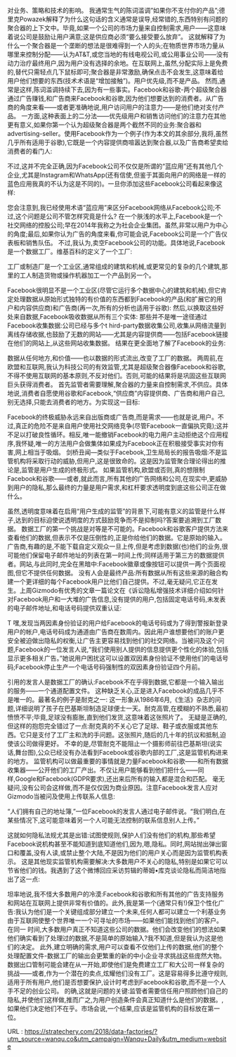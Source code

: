 对业务、策略和技术的影响。 
 我通常生气的陈词滥调”如果你不支付你的产品”;德里克Powazek解释了为什么这句话的含义通常是误导,经常错的,东西特别有问题的聚合器的上下文中。毕竟,如果一个公司的市场力量来自控制需求,用户——这意味着说公司是鼓励让用户满意;这是供应商必须“要么接受要么放弃”。 
 这就解释了为什么一个聚合器是一个垄断的想法是很难得到一个人的头;在物质世界市场力量从哪里来控制分配——认为AT&T,或您当地的有线电视公司,或公用事业公司——没有动力治疗最终用户,因为用户没有选择的余地。在互联网上,虽然,分配实际上是免费的,替代只需轻点几下鼠标即可;聚合器是非常激励,确保点击不会发生,这意味着给用户他们想要的东西(技术术语是“增加接触”)。用户优先级,而不是产品。 
 然而,通常是这样,陈词滥调持续下去,因为有一些事实。Facebook和谷歌-两个超级聚合器通过广告赚钱,和广告商来Facebook和谷歌,因为他们想要达到的消费者。从广告商的角度来看——或者更准确地说,用户访问用户的注意力——是他们绝对支付产品。 
 一方面,这种表面上的二分法——优先级用户和销售访问他们的注意力在其他更有意义,如果你第一个认为超级聚合器是两个截然不同的业务:聚合器和advertising-seller。使用Facebook作为一个例子(作为本文的其余部分,我将,虽然几乎所有适用于谷歌),它既是一个内容提供商喧嚣达到聚合器,以及广告商希望卖给消费者的看门人: 
  
 不过,这并不完全正确,因为Facebook公司不仅仅是所谓的“蓝应用”还有其他几个企业,尤其是Instagram和WhatsApp(还有信使,但鉴于其面向用户的网络是一样的蓝色应用我真的不认为这是不同的)。一旦你添加这些Facebook公司看起来像这样: 
  
 您会注意到,我已经使用术语“蓝应用”来区分Facebook网络从Facebook公司;不过,这个问题是公司不管怎样究竟是什么? 
 在一个肤浅的水平上,Facebook是一个社交网络的控股公司;早在2014年我称之为社会企业集团。虽然,非常以用户为中心的角度;最后,如果你认为广告的角度来看,你可能会说,Facebook公司是一个广告仪表板和销售队伍。 
 不过,我认为,卖空Facebook公司的功能。具体地说,Facebook是一个数据工厂。维基百科的定义了一个工厂: 
  
 工厂或制造厂是一个工业区,通常组成的建筑和机械,或更常见的复杂的几个建筑,那里的工人制造货物或操作机器加工一个产品到另一个。 
  
 Facebook很明显不是一个工业区(尽管它运行多个数据中心的建筑和机械),但它肯定处理数据从原始形式独特的有价值的东西都到Facebook的产品(和扩展它的用户和内容供应商)和广告商(再一次,所有的分析也适用于谷歌): 
 然后,以换取这些好处来自数据,Facebook吸收数据从所有三个实体: 
 那些并不是唯一途径通过Facebook收集数据:公司已经与多个t 
 hird-party数据收集公司,收集从网络流量到离线存储收据,也鼓励了无数的网站——尤其是内容提供商——包括Facebook链接在他们的网站上,从这些网站收集数据。 
 结果在更全面地了解了Facebook的业务: 
  
 数据从任何地方,和价值——也以数据的形式流出,改变了工厂的数据。 
 两周前,在欧盟和互联网,我认为科技公司的有效监管,尤其是超级聚合器像Facebook和谷歌,不得不使用互联网的基本原则,不反对他们。否则,可能的结果将是巩固这些互联网巨头获得消费者。 
 首先监管者需要理解,聚合器的力量来自控制需求,不供应。具体地说,消费者自愿使用谷歌和Facebook,“供应商”内容提供商、广告商和用户自己,别无选择,只能去消费者的地方。为实现这一目标: 
  
 Facebook的终极威胁永远来自出版商或广告商,而是需求——也就是说,用户。不过,真正的危险不是来自用户使用社交网络竞争(尽管Facebook一直偏执究竟);这并不足以打破良性循环。相反,唯一能撤销Facebook的电力用户主动拒绝这个应用程序,我怀疑,唯一的方法用户会做集体如果成为Facebook正在积极接受事实对你有害,网上相当于吸烟。 
 剑桥丑闻—类似于Facebook,卫生局局长的报告吸烟:不是监管机构将采取行动的威胁,但用户,这是很致命的。这是因为监管聚合理论得出的推论是,监管是用户生成的终极形式。 
 如果监管机构,欧盟或否则,真的想限制Facebook和谷歌——或者,就此而言,所有其他的广告网络和公司,在现实中,更威胁到用户的隐私,那么最终的力量是用户需求,和杠杆要求透明度到底这些公司正在做什么。 
  
 虽然,透明度意味着在启用“用户生成的监管”的背景下,可能有意义的监管是什么样子,达到的目标迫使说透明度的方式鼓励竞争而不是抑制吗?答案要追溯到工厂数据。 
 数据工厂的第一个挑战是对等是不可能的。Facebook和谷歌客户提供方法来查看他们的数据,但表示不仅是压倒性的,正是你给他们的数据。它是原始的输入。 
 广告商,有趣的是,不能下载自定义观众一旦上传,但是考虑到数据(也)他们的业务,很可能他们保留电子邮件地址的列表在第一时间上传;同样适用于第三方的数据提供者。网站,与此同时,完全在黑暗中:Facebook徽章或像按钮可以提供一两个页面视图,但它不提供任何数据。 
 没有人会是最终产品:所有数据从所有这些来源的融合构建一个更详细的每个Facebook用户比他们自己提供。不过,毫无疑问,它正在发生。上周Gizmodo有优秀的文章一篇论文在《诉讼隐私增强技术详细介绍如何针对Facebook用户和一大堆的广告信息,没有提供的用户,包括固定电话号码,未发表的电子邮件地址,和电话号码提供双重认证: 
  
 T 
 嘿,发现当两因素身份验证的用户给Facebook的电话号码或为了得到警报新登录用户的帐户,电话号码成为通道由广告商在数周内。因此用户谁想要他们的账户更安全被迫做出隐私的权衡,让广告主更容易找到他们的社交网络。当被问及这个问题,Facebook的一位发言人说,“我们使用别人提供的信息提供更个性化的体验,包括显示更多相关广告。”她说用户困扰这可以设置双因素身份验证不使用他们的电话号码;Facebook停止生产一个电话号码强制性的双因素身份验证四个月前。 
  
 引用的发言人是数据工厂的确认:Facebook不在乎得到数据,它都是一个输入输出的服务——一个通道配置文件。 
 这种缺乏关心,正是进入Facebook的成品几乎不是唯一的。最著名的例子是耐克之一: 
 这一形象从1986年6月,《生活》杂志的问题,详细说明了孩子在巴基斯坦制造足球便士一天。耐克高管,在模糊的不熟悉,最初愤愤不平;毕竟,足球没有膨胀,直到他们发货,这意味着这张照片了。 
 无疑是正确的,但这样的抱怨完全错过了一点:耐克真的不关心它了足球、鞋子或衣服或其他东西。它只是支付了工厂主和洗的手问题。这张照片,随后的几十年的抗议和抵制,迫使该公司做得更好。 
 不幸的是,尽管耐克不能阻止一个摄影师前往巴基斯坦(说实话,舞台图),公众已经没有办法看到Facebook或谷歌内部的工厂,这是监管机构进来的地方。 
 监管机构可以做最重要的事情就是力量Facebook和谷歌——和所有数据收集器——公开他们的工厂产出。不仅让用户能够看到他们把什么——同样,Google和Facebook(GDPR要求),还出来后所有的输入都是混合和匹配。 
 毫无疑问,没有公司会这样做,而不是仅仅因为商业原因。注意Facebook发言人应对Gizmodo当被问及使用上传联系人信息: 
  
 “人们拥有自己的地址簿,”一位Facebook的发言人通过电子邮件说。“我们明白,在某些情况下,这可能意味着另一个人可能无法控制的联系信息别人上传。” 
  
 这就如何隐私法规尤其是出错:试图使规则,保护人们没有他们的机构,那些希望Facebook说机构甚至不能知道到底知道他们,因为,嗯,隐私。同时,网站抛出弹出窗口和覆盖,没有人读,或禁止整个大陆,不是因为他们的用户关心而是因为监管机构表示。 
 这是其他现实监管机构需要解决:大多数用户不关心的隐私,特别是如果它可以节省他们的钱。我遇到了这个微博回应采访剪辑的蒂姆•库克谈论隐私而简洁地指出了这一点: 
  
 坦率地说,我不怪大多数用户的冷漠:Facebook和谷歌和所有其他的广告支持服务和网站在互联网上提供非常有价值的。此外,我是第一个(通常只有!)保卫个性化广告:我认为他们是一个关键组成部分建立一个未来,任何人都可以建立一个利基业务由于互联网使整个世界唯一一个可寻址的市场——如果他们能找到他们的客户。 
 在同一 
 时间,大多数用户真正不知道这些公司的数据。他们会改变他们的想法如果他们确实看到了处理过的数据,不是简单的原始输入?我不知道,但是我认为这是他们的决定。 
 此外,建立明确的需求,用户可以查看不仅他们上传的数据,他们的整个处理配置文件-数据工厂的输出会更繁重的新的中小企业寻求挑战这些庞然大物。数据出口管制可能会建在从一开始,即使他们是免费建立工厂和大公司一样复杂的挑战——或者,作为一个潜在的卖点,炫耀他们没有工厂。这是容易得多比遵守规则,适用于所有用户,他们是否想要保护,设计时考虑到Facebook和谷歌,而不是一个人手不足的创业公司。 
 的确,这就是问题的关键:监管者需要信任用户照顾他们自己的隐私,并使他们这样做,推而广之,为用户创造条件会真正知道什么是他们的数据。,如果他们决定他们不在乎。市场会说,一个结果,应该是监管机构的目标放在第一位。 
  
   
  URL : https://stratechery.com/2018/data-factories/?utm_source=wanqu.co&utm_campaign=Wanqu+Daily&utm_medium=website